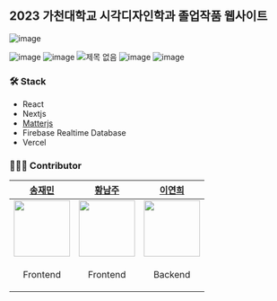## 2023 가천대학교 시각디자인학과 졸업작품 웹사이트

![image](https://github.com/Gachon-VD-Graduation2023/gachon-vd-graduation23-fe/assets/48910081/bebd85af-7104-45dd-9ba6-51bcdd22f7db)

![image](https://github.com/Gachon-VD-Graduation2023/gachon-vd-graduation23-fe/assets/48910081/03e610b9-1fca-4930-9018-0fa3d5830d44)
![image](https://github.com/Gachon-VD-Graduation2023/gachon-vd-graduation23-fe/assets/48910081/bc7254f6-df02-47a5-9c61-6ec282930cbe)
![제목 없음](https://github.com/Gachon-VD-Graduation2023/gachon-vd-graduation23-fe/assets/48910081/14ff148e-744e-430e-828e-658c2842995a)
![image](https://github.com/Gachon-VD-Graduation2023/gachon-vd-graduation23-fe/assets/48910081/765c08cf-2fa1-46eb-b53c-d82f9909ca7f)
![image](https://github.com/Gachon-VD-Graduation2023/gachon-vd-graduation23-fe/assets/48910081/6d8be1b9-e332-4ecb-8447-1d1438f94cde)

### 🛠️ Stack
* React
* Nextjs
* <a href="https://github.com/liabru/matter-js">Matterjs</a>
* Firebase Realtime Database
* Vercel

### 👩🏼‍💻 Contributor
| [송재민](https://github.com/xongjaemin) | [황남주](https://github.com/NamNamju) | [이연희](https://github.com/LeeYeonhee-00) |
| ------------------------------------------------------- | -------------------------------------------------------- | --------------------------------------------------------- |
| <img src="https://github.com/xongjaemin.png" width="100"> | <img src="https://github.com/NamNamju.png" width="100"> | <img src="https://github.com/LeeYeonhee-00.png" width="100"> |
| <p width="100" align="center">Frontend</p> | <p width="100" align="center">Frontend</p> | <p width="100" align="center">Backend</p> |
